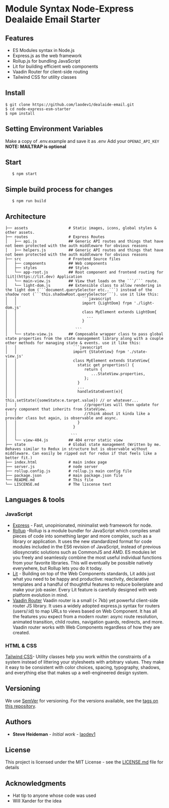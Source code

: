 
# Module Syntax Node-Express Dealaide Email Starter

## Features
- ES Modules syntax in Node.js
- Express.js as the web framework
- Rollup.js for bundling JavaScript
- Lit for building efficient web components
- Vaadin Router for client-side routing
- Tailwind CSS for utility classes

## Install

    $ git clone https://github.com/laodev1/dealaide-email.git
    $ cd node-express-esm-starter
    $ npm install
## Setting Environment Variables

Make a copy of .env.example and save it as .env
Add your ```OPENAI_API_KEY``` 
**NOTE: MAILTRAP is optional**
## Start
```
   $ npm start
```
## Simple build process for changes
```
   $ npm run build
```
## Architecture
```.
├── assets                  # Static images, icons, global styles & other assets.
├── routes                  # Express Routes
│   ├── api.js              ## Generic API routes and things that have not been protected with the auth middleware for obvious reasons
│   ├── helpers.js          ## Generic API routes and things that have not been protected with the auth middleware for obvious reasons
├── src                     # Frontend Source files
│   ├── components          ## Web components
│   ├── styles              ## Styles 
│   └── app-root.js         ## Root component and frontend routing for [Lit](https://lit.dev) Application
│   └── main-view.js        ## View that loads on the ```/``` route.
│   └── light-dom.js        ## Extensible class to allow rendering in the light dom (```document.querySelector etc..```) instead of the shadow root (```this.shadowRoot.querySelector```). use it like this:
│   │                             ```javascript 
│   │                             import {LightDom} frpm './light-dom.js'
│   │                             class MyElement extends LightDom{
│   │                               ...
│   │                             }
│   │                          
│   │                          ```
│   └── state-view.js       ## Composable wrapper class to pass global state properties from the state management library along with a couple other methods for managing state & events. use it like this:
│   │                         ```javascript 
│   │                         import {StateView} frpm './state-view.js'
│   │                         class MyElement extends StateView{
│   │                           static get properties() {
│   │                              return {
│   │                                 ...StateView.properties,
│   │                              };
│   │                           }
│   │                           ...
│   │                           handleStateEvent(e){
│   │                              this.setState({someState:e.target.value}) // or whatever...
│   │                              //properties will then update for every component that inherits from StateView.
│   │                              //think about it kinda like a provider class but again, is observable and async.
│   │                           }
│   │                         }
│   │                        
│   │                        ```
│   └── view-404.js         ## 404 error static view
├── state                   # Global state management (Written by me. Behaves similar to Redux in structure but is observable without middleware. Can easily be ripped out for redux if that feels like a better fit.)
├── index.html              # main index page
├── server.js               # node server
├── rollup.config.js        # rollup.js main config file
├── package.json            # main package.json file
└── README.md               # This file
└── LISCENSE.md             # The liscense text

```
## Languages & tools

### JavaScript

- [Express](https://www.npmjs.com/package/express) - Fast, unopinionated, minimalist web framework for node.
- [Rollup](https://rollupjs.org/guide/en/) -Rollup is a module bundler for JavaScript which compiles small pieces of code into something larger and more complex, such as a library or application. It uses the new standardized format for code modules included in the ES6 revision of JavaScript, instead of previous idiosyncratic solutions such as CommonJS and AMD. ES modules let you freely and seamlessly combine the most useful individual functions from your favorite libraries. This will eventually be possible natively everywhere, but Rollup lets you do it today.
- [Lit](https://lit.dev) - Building on top of the Web Components standards, Lit adds just what you need to be happy and productive: reactivity, declarative templates and a handful of thoughtful features to reduce boilerplate and make your job easier. Every Lit feature is carefully designed with web platform evolution in mind.
- [Vaadin Router](https://vaadin.com/router) Vaadin router is a small (< 7kb) yet powerful client-side router JS library. It uses a widely adopted express.js syntax for routers (users/:id) to map URLs to views based on Web Component. It has all the features you expect from a modern router: async route resolution, animated transition, child routes, navigation guards, redirects, and more. Vaadin router works with Web Components regardless of how they are created.

### HTML &  CSS
[Tailwind CSS](https://tailwindcss.com/)- Utility classes help you work within the constraints of a system instead of littering your stylesheets with arbitrary values. They make it easy to be consistent with color choices, spacing, typography, shadows, and everything else that makes up a well-engineered design system.


## Versioning

We use [SemVer](http://semver.org/) for versioning. For the versions available, see the [tags on this repository](https://github.com/laodev1/dealaide-email/tags). 

## Authors

* **Steve Heideman** - *Initial work* - [laodev1](https://github.com/laodev1)


## License

This project is licensed under the MIT License - see the [LICENSE.md](LICENSE.md) file for details

## Acknowledgments

* Hat tip to anyone whose code was used
* Will Xander for the idea
 ```
